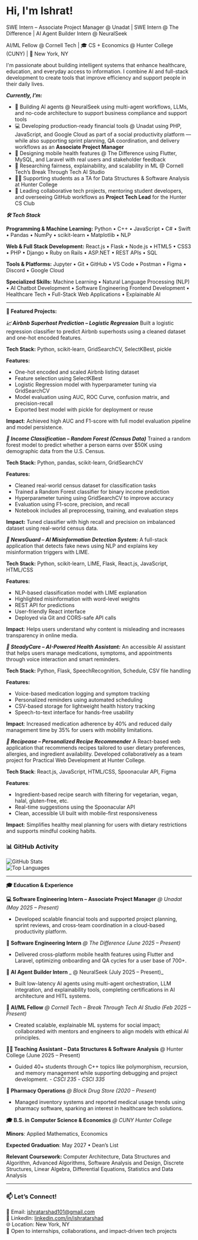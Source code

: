 # Hi, I'm Ishrat!   
SWE Intern – Associate Project Manager @ Unadat | SWE Intern @ The Difference | AI Agent Builder Intern @ NeuralSeek  

AI/ML Fellow @ Cornell Tech | 🎓 CS + Economics @ Hunter College (CUNY) | 📍 New York, NY

I'm passionate about building intelligent systems that enhance healthcare, education, and everyday access to information. I combine AI and full-stack development to create tools that improve efficiency and support people in their daily lives.


_**Currently, I’m:**_
- 🤖 Building AI agents @ NeuralSeek using multi-agent workflows, LLMs, and no-code architecture to support business compliance and support tools  
- 💻 Developing production-ready financial tools @ Unadat using PHP, JavaScript, and Google Cloud as part of a social productivity platform — while also supporting sprint planning, QA coordination, and delivery workflows as an **Associate Project Manager**  
- 📱 Designing mobile health features @ The Difference using Flutter, MySQL, and Laravel with real users and stakeholder feedback  
- 🧠 Researching fairness, explainability, and scalability in ML @ Cornell Tech’s Break Through Tech AI Studio  
- 👩‍🏫 Supporting students as a TA for Data Structures & Software Analysis at Hunter College  
- 🧩 Leading collaborative tech projects, mentoring student developers, and overseeing GitHub workflows as **Project Tech Lead** for the Hunter CS Club



_**🛠️ Tech Stack**_

**Programming & Machine Learning:**
Python • C++ • JavaScript • C# • Swift • Pandas • NumPy • scikit-learn • Matplotlib • NLP

**Web & Full Stack Development:**
React.js • Flask • Node.js • HTML5 • CSS3 • PHP • Django • Ruby on Rails • ASP.NET • REST APIs • SQL

**Tools & Platforms:**
Jupyter • Git • GitHub • VS Code • Postman • Figma • Discord • Google Cloud

**Specialized Skills:**
Machine Learning • Natural Language Processing (NLP) • AI Chatbot Development • Software Engineering Frontend Development • Healthcare Tech • Full-Stack Web Applications • Explainable AI



---
**🎯 Featured Projects:**

**_📈 Airbnb Superhost Prediction – Logistic Regression_**
Built a logistic regression classifier to predict Airbnb superhosts using a cleaned dataset and one-hot encoded features.

**Tech Stack:** Python, scikit-learn, GridSearchCV, SelectKBest, pickle

**Features:**
- One-hot encoded and scaled Airbnb listing dataset
- Feature selection using SelectKBest
- Logistic Regression model with hyperparameter tuning via GridSearchCV
- Model evaluation using AUC, ROC Curve, confusion matrix, and precision-recall
- Exported best model with pickle for deployment or reuse

**Impact**: Achieved high AUC and F1-score with full model evaluation pipeline and model persistence.

_**💼 Income Classification – Random Forest (Census Data)**_
Trained a random forest model to predict whether a person earns over $50K using demographic data from the U.S. Census.

**Tech Stack:** Python, pandas, scikit-learn, GridSearchCV

**Features:**
- Cleaned real-world census dataset for classification tasks
- Trained a Random Forest classifier for binary income prediction
- Hyperparameter tuning using GridSearchCV to improve accuracy
- Evaluation using F1-score, precision, and recall
- Notebook includes all preprocessing, training, and evaluation steps

**Impact:** Tuned classifier with high recall and precision on imbalanced dataset using real-world census data.

**_🧠 NewsGuard – AI Misinformation Detection System:_**
A full-stack application that detects fake news using NLP and explains key misinformation triggers with LIME.

**Tech Stack:** 
Python, scikit-learn, LIME, Flask, React.js, JavaScript, HTML/CSS

**Features:**
- NLP-based classification model with LIME explanation
- Highlighted misinformation with word-level weights
- REST API for predictions
- User-friendly React interface
- Deployed via Git and CORS-safe API calls
  
**Impact**: Helps users understand why content is misleading and increases transparency in online media.

_**💊 SteadyCare – AI-Powered Health Assistant:**_
An accessible AI assistant that helps users manage medications, symptoms, and appointments through voice interaction and smart reminders.

**Tech Stack:** 
Python, Flask, SpeechRecognition, Schedule, CSV file handling

**Features:**
- Voice-based medication logging and symptom tracking
- Personalized reminders using automated scheduling
- CSV-based storage for lightweight health history tracking
- Speech-to-text interface for hands-free usability

**Impact**: Increased medication adherence by 40% and reduced daily management time by 35% for users with mobility limitations.

_**🥗 Recipease – Personalized Recipe Recommender**_
A React-based web application that recommends recipes tailored to user dietary preferences, allergies, and ingredient availability. Developed collaboratively as a team project for Practical Web Development at Hunter College.

**Tech Stack**: React.js, JavaScript, HTML/CSS, Spoonacular API, Figma  

**Features**:  
- Ingredient-based recipe search with filtering for vegetarian, vegan, halal, gluten-free, etc.  
- Real-time suggestions using the Spoonacular API  
- Clean, accessible UI built with mobile-first responsiveness  
  
**Impact**: Simplifies healthy meal planning for users with dietary restrictions and supports mindful cooking habits.



### 📊 GitHub Activity

![GitHub Stats](https://github-readme-stats.vercel.app/api?username=ishratarshad&show_icons=true&theme=default)  
![Top Languages](https://github-readme-stats.vercel.app/api/top-langs/?username=ishratarshad&layout=compact)

---

**🎓 Education & Experience**

**💻 Software Engineering Intern – Associate Project Manager** _@ Unadat (May 2025 – Present)_
- Developed scalable financial tools and supported project planning, sprint reviews, and cross-team coordination in a cloud-based productivity platform.

**📱 Software Engineering Intern** _@ The Difference (June 2025 – Present)_
- Delivered cross-platform mobile health features using Flutter and Laravel, optimizing onboarding and QA cycles for a user base of 700+.

**🤖 AI Agent Builder Intern** _ @ NeuralSeek (July 2025 – Present)_
- Built low-latency AI agents using multi-agent orchestration, LLM integration, and explainability tools, completing certifications in AI architecture and HITL systems.

**🧠 AI/ML Fellow** _@ Cornell Tech – Break Through Tech AI Studio (Feb 2025 – Present)_
- Created scalable, explainable ML systems for social impact; collaborated with mentors and engineers to align models with ethical AI principles.

**👩‍🏫 Teaching Assistant – Data Structures & Software Analysis** @ Hunter College (June 2025 – Present)
- Guided 40+ students through C++ topics like polymorphism, recursion, and memory management while supporting debugging and project development.
_- CSCI 235_
_- CSCI 335_

**🧪 Pharmacy Operations** _@ Block Drug Store (2020 – Present)_
- Managed inventory systems and reported medical usage trends using pharmacy software, sparking an interest in healthcare tech solutions.

**🎓 B.S. in Computer Science & Economics** _@ CUNY Hunter College_

**Minors**: Applied Mathematics, Economics 

**Expected Graduation**: May 2027 • Dean’s List  

**Relevant Coursework:** Computer Architecture, Data Structures and Algorithm, Advanced Algorithms, Software Analysis and Design, Discrete Structures, Linear Algebra, Differential Equations, Statistics and Data Analysis  

---

### 📫 Let’s Connect!  
📧 Email: [ishratarshad101@gmail.com](mailto:ishratarshad101@gmail.com)  
💼 LinkedIn: [linkedin.com/in/ishratarshad](https://www.linkedin.com/in/ishratarshad)  
🌐 Location: New York, NY  
🤝 Open to internships, collaborations, and impact-driven tech projects  
